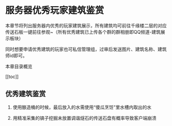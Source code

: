 # 服务器优秀玩家建筑鉴赏

本章节将列出服务器内优秀的玩家建筑展示，所有建筑均可前往千缘楼二层的对应传送石板一键前往参观~（所有优秀建筑已上传各个群的群相册即QQ频道-建筑展示板块）

同时想要申请优秀建筑的玩家也可私信管理组，过审后发送图片、建筑名称、建筑师id即可。

本章目录概览

[[toc]]

## 优秀建筑鉴赏

1. 使用酿造桶的时候，最后放入的水需使用“傻瓜烹饪”里水槽内取出的水

2. 用精准采集的镐子挖掘未放置调谐燧石的传送石盘有概率导致客户端崩溃
